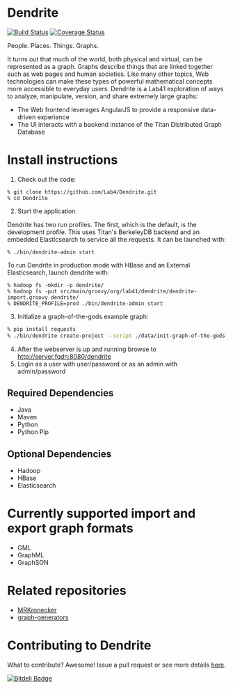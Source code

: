 Dendrite
=======
[![Build Status](https://travis-ci.org/Lab41/Dendrite.png?branch=master)](https://travis-ci.org/Lab41/Dendrite) [![Coverage Status](https://coveralls.io/repos/Lab41/Dendrite/badge.png)](https://coveralls.io/r/Lab41/Dendrite)

People. Places. Things. Graphs.

It turns out that much of the world, both physical and virtual, can be represented as a graph. Graphs describe things that are linked together such as web pages and human societies. Like many other topics, Web technologies can make these types of powerful mathematical concepts more accessible to everyday users.
Dendrite is a Lab41 exploration of ways to analyze, manipulate, version, and share extremely large graphs:
- The Web frontend leverages AngularJS to provide a responsive data-driven experience
- The UI interacts with a backend instance of the Titan Distributed Graph Database

Install instructions
====================

1. Check out the code:

```
% git clone https://github.com/Lab4/Dendrite.git
% cd Dendrite
```

2. Start the application.

Dendrite has two run profiles. The first, which is the default, is the
development profile. This uses Titan's BerkeleyDB backend and an embedded
Elasticsearch to service all the requests. It can be launched with:

```
% ./bin/dendrite-admin start
```

To run Dendrite in production mode with HBase and an External Elasticsearch,
launch dendrite with:

```
% hadoop fs -mkdir -p dendrite/
% hadoop fs -put src/main/groovy/org/lab41/dendrite/dendrite-import.groovy dendrite/
% DENDRITE_PROFILE=prod ./bin/dendrite-admin start
```

3. Initialize a graph-of-the-gods example graph:

```bash
% pip install requests
% ./bin/dendrite create-project --script ./data/init-graph-of-the-gods.groovy graph-of-the-gods
```

4. After the webserver is up and running browse to http://server.fqdn:8080/dendrite
5. Login as a user with user/password or as an admin with admin/password

Required Dependencies
---------------------

- Java
- Maven
- Python
- Python Pip

Optional Dependencies
---------------------

- Hadoop
- HBase
- Elasticsearch


Currently supported import and export graph formats 
===================================================

- GML
- GraphML
- GraphSON

Related repositories
====================

 - [MRKronecker](https://github.com/Lab41/MRKronecker)
 - [graph-generators](http://lab41.github.io/graph-generators/)

Contributing to Dendrite
=======================

What to contribute?  Awesome!  Issue a pull request or see more details [here](https://github.com/Lab41/Dendrite/blob/master/CONTRIBUTING.md).

[![Bitdeli Badge](https://d2weczhvl823v0.cloudfront.net/Lab41/dendrite/trend.png)](https://bitdeli.com/free "Bitdeli Badge")
